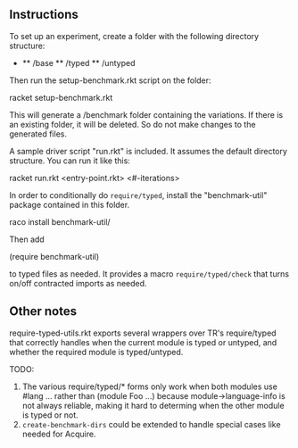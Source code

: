 Instructions
------------

To set up an experiment, create a folder <project> with the following
directory structure:

  * <project>
    ** <project>/base
    ** <project>/typed
    ** <project>/untyped

Then run the setup-benchmark.rkt script on the folder:

  racket setup-benchmark.rkt <project>

This will generate a <project>/benchmark folder containing the variations.
If there is an existing folder, it will be deleted. So do not make changes
to the generated files.

A sample driver script "run.rkt" is included. It assumes the default
directory structure. You can run it like this:

  racket run.rkt <project> <entry-point.rkt> <#-iterations>

In order to conditionally do `require/typed`, install the "benchmark-util"
package contained in this folder.

  raco install benchmark-util/

Then add

  (require benchmark-util)

to typed files as needed. It provides a macro `require/typed/check` that
turns on/off contracted imports as needed.

Other notes
-----------

require-typed-utils.rkt exports several wrappers over TR's require/typed that
correctly handles when the current module is typed or untyped, and whether the
required module is typed/untyped.

TODO:
1. The various require/typed/* forms only work when both modules use #lang ...
   rather than (module Foo ...) because module->language-info is not always
   reliable, making it hard to determing when the other module is typed or not.
2. `create-benchmark-dirs` could be extended to handle special cases like
   needed for Acquire.
